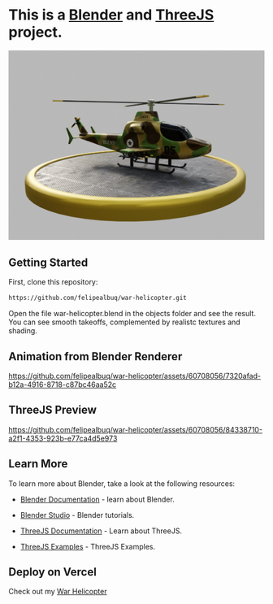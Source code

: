 # This is a [Blender](https://www.blender.org/) and [ThreeJS](https://threejs.org/) project.

![Imagem](assets/warHelicopter.png)


## Getting Started

First, clone this repository:

```bash
https://github.com/felipealbuq/war-helicopter.git
```

Open the file war-helicopter.blend in the objects folder and see the result. You can see smooth takeoffs, complemented by realistc textures and shading.


## Animation from Blender Renderer

https://github.com/felipealbuq/war-helicopter/assets/60708056/7320afad-b12a-4916-8718-c87bc46aa52c



## ThreeJS Preview

https://github.com/felipealbuq/war-helicopter/assets/60708056/84338710-a2f1-4353-923b-e77ca4d5e973


## Learn More

To learn more about Blender, take a look at the following resources:

- [Blender Documentation](https://docs.blender.org/) - learn about Blender.

- [Blender Studio](https://studio.blender.org/welcome/) - Blender tutorials.

- [ThreeJS Documentation](https://threejs.org/docs/index.html#manual/en/introduction/Creating-a-scene) - Learn about ThreeJS.

- [ThreeJS Examples](https://threejs.org/examples/#webgl_animation_keyframes) - ThreeJS Examples.


## Deploy on Vercel

Check out my [War Helicopter](https://war-helicopter.vercel.app/)


